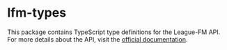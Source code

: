 # lfm-types

This package contains TypeScript type definitions for the League-FM API. For more details about the API, visit the [official documentation](https://api.league-fm.nl/docs).
